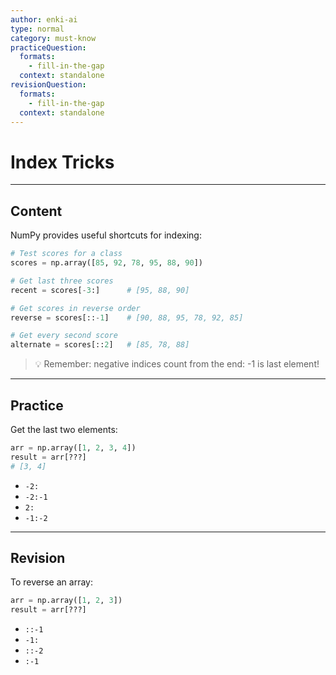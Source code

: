 ```yaml
---
author: enki-ai
type: normal
category: must-know
practiceQuestion:
  formats:
    - fill-in-the-gap
  context: standalone
revisionQuestion:
  formats:
    - fill-in-the-gap
  context: standalone
---
```


# Index Tricks

---

## Content

NumPy provides useful shortcuts for indexing:

```python
# Test scores for a class
scores = np.array([85, 92, 78, 95, 88, 90])

# Get last three scores
recent = scores[-3:]      # [95, 88, 90]

# Get scores in reverse order
reverse = scores[::-1]    # [90, 88, 95, 78, 92, 85]

# Get every second score
alternate = scores[::2]   # [85, 78, 88]
```

> 💡 Remember: negative indices count from the end: -1 is last element!

---

## Practice

Get the last two elements:

```python
arr = np.array([1, 2, 3, 4])
result = arr[???]
# [3, 4]
```

- `-2:`
- `-2:-1`
- `2:`
- `-1:-2`

---

## Revision

To reverse an array:

```python
arr = np.array([1, 2, 3])
result = arr[???]
```

- `::-1`
- `-1:`
- `::-2`
- `:-1`
